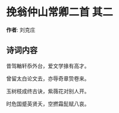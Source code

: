 # 挽翁仲山常卿二首  其二

**作者**: 刘克庄

## 诗词内容

昔驾輶轩忝外台，爱文学掾有高才。

曾留太白论文去，亦辱奇章贽卷来。

玉树枝成终古诀，紫薇花对别人开。

时危国蹙英贤夭，空撚霜髭赋八哀。

